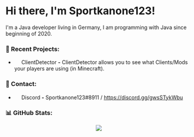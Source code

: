 # Hi there, I'm Sportkanone123!

I'm a Java developer living in Germany, I am programming with Java since beginning of 2020.

### 🔨 Recent Projects:
- <img src="https://www.spigotmc.org/data/resource_icons/90/90375.jpg?1616258526" width="15px"> ClientDetector **-** ClientDetector allows you to see what Clients/Mods your players are using (in Minecraft).

### 📨 Contact:
- <img src="https://discord.com/assets/145dc557845548a36a82337912ca3ac5.svg" width="15px"> Discord **-** Sportkanone123#8911 / https://discord.gg/gwsSTykWbu

### 📊 GitHub Stats:
<p align="center">
  <img src="https://github-readme-stats.vercel.app/api?username=Sportkanone123&show_icons=true&theme=radical" />
 </p>

